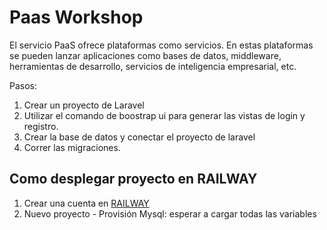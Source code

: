 # Paas Workshop
El servicio PaaS ofrece plataformas como servicios. En estas plataformas se pueden lanzar aplicaciones como bases de datos, middleware, herramientas de desarrollo, servicios de inteligencia empresarial, etc.

Pasos:
1. Crear un proyecto de Laravel
2. Utilizar el comando de boostrap ui para generar las vistas de login y registro. 
3. Crear la base de datos y conectar el proyecto de laravel
4. Correr las migraciones.

## Como desplegar proyecto en RAILWAY
1. Crear una cuenta en [RAILWAY](https://railway.app/)
2. Nuevo proyecto - Provisión Mysql: esperar a cargar todas las variables